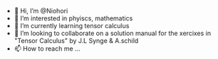 - 👋 Hi, I’m @Niohori
- 👀 I’m interested in phyiscs, mathematics
- 🌱 I’m currently learning tensor calculus
- 💞️ I’m looking to collaborate on a solution manual for the xercixes in "Tensor Calculus" by J.L Synge & A.schild
- 📫 How to reach me ...

<!---
Niohori/Niohori is a ✨ special ✨ repository because its `README.md` (this file) appears on your GitHub profile.
You can click the Preview link to take a look at your changes.
--->
